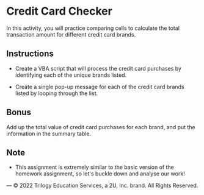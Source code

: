 # Credit Card Checker

In this activity, you will practice comparing cells to calculate the total transaction amount for different credit card brands.

## Instructions

* Create a VBA script that will process the credit card purchases by identifying each of the unique brands listed. 

* Create a single pop-up message for each of the credit card brands listed by looping through the list. 

## Bonus

Add up the total value of credit card purchases for each brand, and put the information in the summary table.


## Note

* This assignment is extremely similar to the basic version of the homework assignment, so let's buckle down and analyse our work!

—
© 2022 Trilogy Education Services, a 2U, Inc. brand. All Rights Reserved.

